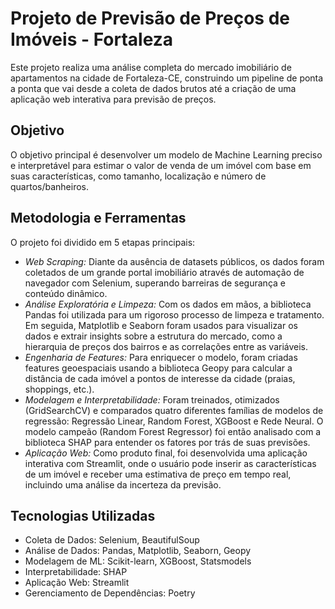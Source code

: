 # Projeto de Previsão de Preços de Imóveis - Fortaleza
Este projeto realiza uma análise completa do mercado imobiliário de apartamentos na cidade de Fortaleza-CE, construindo um pipeline de ponta a ponta que vai desde a coleta de dados brutos até a criação de uma aplicação web interativa para previsão de preços.

## Objetivo
O objetivo principal é desenvolver um modelo de Machine Learning preciso e interpretável para estimar o valor de venda de um imóvel com base em suas características, como tamanho, localização e número de quartos/banheiros.

## Metodologia e Ferramentas
O projeto foi dividido em 5 etapas principais:
* *Web Scraping:* Diante da ausência de datasets públicos, os dados foram coletados de um grande portal imobiliário através de automação de navegador com Selenium, superando barreiras de segurança e conteúdo dinâmico.
* *Análise Exploratória e Limpeza:* Com os dados em mãos, a biblioteca Pandas foi utilizada para um rigoroso processo de limpeza e tratamento. Em seguida, Matplotlib e Seaborn foram usados para visualizar os dados e extrair insights sobre a estrutura do mercado, como a hierarquia de preços dos bairros e as correlações entre as variáveis.
* *Engenharia de Features:* Para enriquecer o modelo, foram criadas features geoespaciais usando a biblioteca Geopy para calcular a distância de cada imóvel a pontos de interesse da cidade (praias, shoppings, etc.).
* *Modelagem e Interpretabilidade:* Foram treinados, otimizados (GridSearchCV) e comparados quatro diferentes famílias de modelos de regressão: Regressão Linear, Random Forest, XGBoost e Rede Neural. O modelo campeão (Random Forest Regressor) foi então analisado com a biblioteca SHAP para entender os fatores por trás de suas previsões.
* *Aplicação Web:* Como produto final, foi desenvolvida uma aplicação interativa com Streamlit, onde o usuário pode inserir as características de um imóvel e receber uma estimativa de preço em tempo real, incluindo uma análise da incerteza da previsão.

## Tecnologias Utilizadas
* Coleta de Dados: Selenium, BeautifulSoup
* Análise de Dados: Pandas, Matplotlib, Seaborn, Geopy
* Modelagem de ML: Scikit-learn, XGBoost, Statsmodels
* Interpretabilidade: SHAP
* Aplicação Web: Streamlit
* Gerenciamento de Dependências: Poetry
